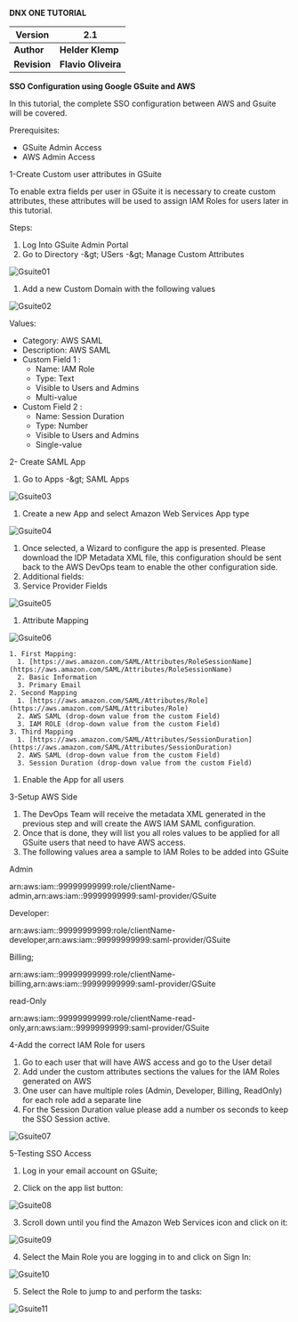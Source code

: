 **DNX ONE TUTORIAL**

| **Version** | **2.1** |
| --- | --- |
| **Author** | **Helder Klemp** |
| **Revision** | **Flavio Oliveira** |

**SSO Configuration using Google GSuite and AWS**

In this tutorial, the complete SSO configuration between AWS and Gsuite will be covered.

Prerequisites:

- GSuite Admin Access
- AWS Admin Access

1-Create Custom user attributes in GSuite

To enable extra fields per user in GSuite it is necessary to create custom attributes, these attributes will be used to assign IAM Roles for users later in this tutorial.

Steps:

1. Log Into GSuite Admin Portal
2. Go to Directory -\&gt; USers -\&gt; Manage Custom Attributes

![Gsuite01](/assets/images/Gsuite_SSO/GSUITE_01.png) 

1. Add a new Custom Domain with the following values

![Gsuite02](/assets/images/Gsuite_SSO/GSUITE_02.png) 

Values:

- Category: AWS SAML
- Description: AWS SAML
- Custom Field 1 :
  - Name: IAM Role
  - Type: Text
  - Visible to Users and Admins
  - Multi-value
- Custom Field 2 :
  - Name: Session Duration
  - Type: Number
  - Visible to Users and Admins
  - Single-value

2- Create SAML App

1. Go to Apps -\&gt; SAML Apps

![Gsuite03](/assets/images/Gsuite_SSO/GSUITE_03.png) 

1. Create a new App and select Amazon Web Services App type

![Gsuite04](/assets/images/Gsuite_SSO/GSUITE_04.png) 

1. Once selected, a Wizard to configure the app is presented. Please download the IDP Metadata XML file, this configuration should be sent back to the AWS DevOps team to enable the other configuration side.
2. Additional fields:
  1. Service Provider Fields

![Gsuite05](/assets/images/Gsuite_SSO/GSUITE_05.png) 

  1. Attribute Mapping

![Gsuite06](/assets/images/Gsuite_SSO/GSUITE_06.png) 

    1. First Mapping:
      1. [https://aws.amazon.com/SAML/Attributes/RoleSessionName](https://aws.amazon.com/SAML/Attributes/RoleSessionName)
      2. Basic Information
      3. Primary Email
    2. Second Mapping
      1. [https://aws.amazon.com/SAML/Attributes/Role](https://aws.amazon.com/SAML/Attributes/Role)
      2. AWS SAML (drop-down value from the custom Field)
      3. IAM ROLE (drop-down value from the custom Field)
    3. Third Mapping
      1. [https://aws.amazon.com/SAML/Attributes/SessionDuration](https://aws.amazon.com/SAML/Attributes/SessionDuration)
      2. AWS SAML (drop-down value from the custom Field)
      3. Session Duration (drop-down value from the custom Field)
1. Enable the App for all users

3-Setup AWS Side

1. The DevOps Team will receive the metadata XML generated in the previous step and will create the AWS IAM SAML configuration.
2. Once that is done, they will list you all roles values to be applied for all GSuite users that need to have AWS access.
3. The following values area a sample to IAM Roles to be added into GSuite

Admin

arn:aws:iam::99999999999:role/clientName-admin,arn:aws:iam::99999999999:saml-provider/GSuite

Developer:

arn:aws:iam::99999999999:role/clientName-developer,arn:aws:iam::99999999999:saml-provider/GSuite

Billing;

arn:aws:iam::99999999999:role/clientName-billing,arn:aws:iam::99999999999:saml-provider/GSuite

read-Only

arn:aws:iam::99999999999:role/clientName-read-only,arn:aws:iam::99999999999:saml-provider/GSuite

4-Add the correct IAM Role for users

1. Go to each user that will have AWS access and go to the User detail
2. Add under the custom attributes sections the values for the IAM Roles generated on AWS
3. One user can have multiple roles (Admin, Developer, Billing, ReadOnly) for each role add a separate line
4. For the Session Duration value please add a number os seconds to keep the SSO Session active.

![Gsuite07](/assets/images/Gsuite_SSO/GSUITE_07.png) 

5-Testing SSO Access

1. Log in your email account on GSuite;

2. Click on the app list button:

![Gsuite08](/assets/images/Gsuite_SSO/GSUITE_08.png) 

3. Scroll down until you find the Amazon Web Services icon and click on it:

![Gsuite09](/assets/images/Gsuite_SSO/GSUITE_09.png) 

4. Select the Main Role you are logging in to and click on Sign In:

![Gsuite10](/assets/images/Gsuite_SSO/GSUITE_10.png) 

5. Select the Role to jump to and perform the tasks:

![Gsuite11](/assets/images/Gsuite_SSO/GSUITE_11.png) 
